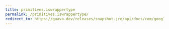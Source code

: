 ```yaml
---
title: primitives.iswrappertype
permalink: /primitives.iswrappertype/
redirect_to: https://guava.dev/releases/snapshot-jre/api/docs/com/google/common/primitives/Primitives.html#isWrapperType-java.lang.Class-
---
```


